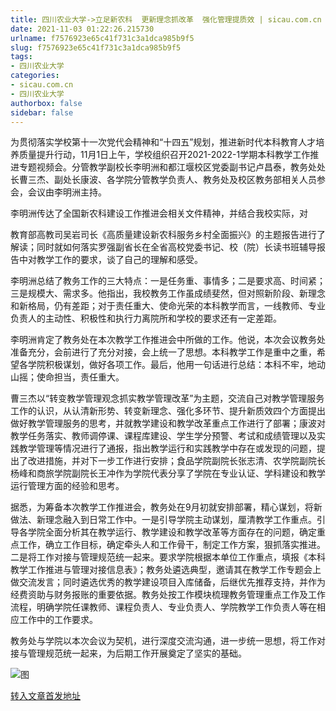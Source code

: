 ```yaml
---
title: 四川农业大学->立足新农科  更新理念抓改革  强化管理提质效 | sicau.com.cn
date: 2021-11-03 01:22:26.215730
urlname: f7576923e65c41f731c3a1dca985b9f5
slug: f7576923e65c41f731c3a1dca985b9f5
tags: 
- 四川农业大学
categories:
- sicau.com.cn
- 四川农业大学
authorbox: false
sidebar: false
---
```

为贯彻落实学校第十一次党代会精神和“十四五”规划，推进新时代本科教育人才培养质量提升行动，11月1日上午，学校组织召开2021-2022-1学期本科教学工作推进专题视频会。分管教学副校长李明洲和都江堰校区党委副书记卢昌泰，教务处处长曹三杰、副处长康波、各学院分管教学负责人、教务处及校区教务部相关人员参会，会议由李明洲主持。  

李明洲传达了全国新农科建设工作推进会相关文件精神，并结合我校实际，对
<!--more-->
教育部高教司吴岩司长《高质量建设新农科服务乡村全面振兴》的主题报告进行了解读；同时就如何落实罗强副省长在全省高校党委书记、校（院）长读书班辅导报告中对教学工作的要求，谈了自己的理解和感受。

李明洲总结了教务工作的三大特点：一是任务重、事情多；二是要求高、时间紧；三是规模大、需求多。他指出，我校教务工作虽成绩斐然，但对照新阶段、新理念和新格局，仍有差距；对于责任重大、使命光荣的本科教学而言，一线教师、专业负责人的主动性、积极性和执行力离院所和学校的要求还有一定差距。

李明洲肯定了教务处在本次教学工作推进会中所做的工作。他说，本次会议教务处准备充分，会前进行了充分对接，会上统一了思想。本科教学工作是重中之重，希望各学院积极谋划，做好各项工作。最后，他用一句话进行总结：本科不牢，地动山摇；使命担当，责任重大。

曹三杰以“转变教学管理观念抓实教学管理改革”为主题，交流自己对教学管理服务工作的认识，从认清新形势、转变新理念、强化多环节、提升新质效四个方面提出做好教学管理服务的思考，并就教学建设和教学改革重点工作进行了部署；康波对教学任务落实、教师调停课、课程库建设、学生学分预警、考试和成绩管理以及实践教学管理等情况进行了通报，指出教学运行和实践教学中存在或发现的问题，提出了改进措施，并对下一步工作进行安排；食品学院副院长张志清、农学院副院长杨峰和商旅学院副院长王冲作为学院代表分享了学院在专业认证、学科建设和教学运行管理方面的经验和思考。

据悉，为筹备本次教学工作推进会，教务处在9月初就安排部署，精心谋划，将新做法、新理念融入到日常工作中。一是引导学院主动谋划，厘清教学工作重点。引导各学院全面分析其在教学运行、教学建设和教学改革等方面存在的问题，确定重点工作，确立工作目标，确定牵头人和工作骨干，制定工作方案，狠抓落实推进。二是将工作对接与管理规范统一起来。要求学院根据本单位工作重点，填报《本科教学工作推进与管理对接信息表》；教务处遴选典型，邀请其在教学工作专题会上做交流发言；同时遴选优秀的教学建设项目入库储备，后继优先推荐支持，并作为经费资助与财务报账的重要依据。教务处按工作模块梳理教务管理重点工作及工作流程，明确学院任课教师、课程负责人、专业负责人、学院教学工作负责人等在相应工作中的工作要求。

教务处与学院以本次会议为契机，进行深度交流沟通，进一步统一思想，将工作对接与管理规范统一起来，为后期工作开展奠定了坚实的基础。

![图](https://news.sicau.edu.cn/__local/D/CB/90/DEF3E8E1F6E7A1CADC3A0CA93E1_FE90E0F8_1B1BC.png)

[转入文章首发地址](https://news.sicau.edu.cn/info/1078/65209.htm)